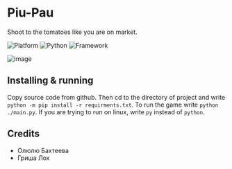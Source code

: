 # Piu-Pau
Shoot to the tomatoes like you are on market.

![Platform](https://img.shields.io/badge/tapok%2010+-0078D6?style=for-the-badge&logo=windows&logoColor=white)
![Python](https://img.shields.io/badge/python%203.9+-444444?style=for-the-badge&logo=python&logoColor=white)
![Framework](https://img.shields.io/badge/PyGame-444444?style=for-the-badge&logo=windowsterminal&logoColor=white)

![image](https://github.com/user-attachments/assets/d9993692-b204-48da-89aa-3a28b883ef48)

## Installing & running
Copy source code from github. Then cd to the directory of project and write `python -m pip install -r requirments.txt`. To run the game write `python ./main.py`. If you are trying to run on linux, write `py` instead of `python`.

## Credits
- Олюлю Бахтеева
- Гриша Лох
